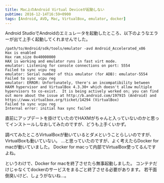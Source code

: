 ```yaml
---
title: Mac上のAndroid Virtual Deviceが起動しない
pubtime: 2016-12-14T16:59+0900
tags: [Android, AVD, Mac, VirtualBox, emulator, docker]
---
```


Android StudioでAndroidのエミュレータを起動したところ、以下のようなエラーが出て上手く起動してくれませんでした。
```
/path/to/Android/sdk/tools/emulator -avd Android_Accelerated_x86
Hax is enabled
Hax ram_size 0x40000000
HAX is working and emulator runs in fast virt mode.
emulator: Listening for console connections on port: 5554
Failed to sync vcpu reg
emulator: Serial number of this emulator (for ADB): emulator-5554
Failed to sync vcpu reg
emulator: ERROR: Unfortunately, there's an incompatibility between HAXM hypervisor and VirtualBox 4.3.30+ which doesn't allow multiple hypervisors to co-exist.  It is being actively worked on; you can find out more about the issue at http://b.android.com/197915 (Android) and https://www.virtualbox.org/ticket/14294 (VirtualBox)
Failed to sync vcpu reg
Internal error: initial hax sync failed
```

直前にアップデートを掛けていたのでHAXMがちゃんと入っていないのかと思ってインストールしなおしてみたのですが、どうも上手くいかず。

調べてみたところVirtualBoxが動いているとダメということらしいのですが、VirtualBoxも動いていない。
…と思っていたのですが、よく考えたらDocker for macが動いていました。
Docker for macって内部でVirtualBox使ってるんですよね。

というわけで、Docker for macを終了させたら無事起動しました。
コンテナだけじゃなくてdockerのサービスをまるごと終了させる必要があります。
若干面倒臭いけど、しょうがないね…。

